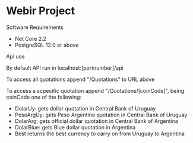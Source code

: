 # Webir Project

Software Requirements

* Net Core 2.2
* PostgreSQL 12.0 or above

Api use

By default API run in localhost:[portnumber]/api

To access all quotations append "/Quotations" to URL above

To access a scpecific quotation append "/Quotations/[coinCode]", being coinCode one of the following:
* DolarUy: gets dollar quotation in Central Bank of Uruguay
* PesoArgUy: gets Peso Argentino quotation in Central Bank of Uruguay
* DolarArg: gets official dollar quotation in Central Bank of Argentina
* DolarBlue: gets Blue dollar quotation in Argentina
* Best returns the best currency to carry on from Uruguay to Argentina
